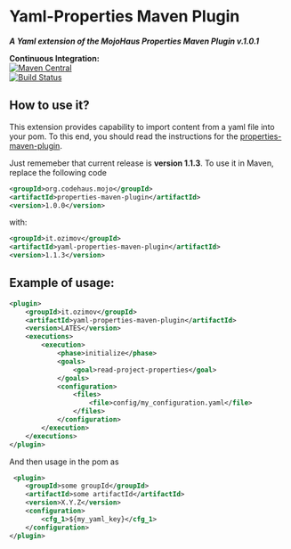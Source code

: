# Yaml-Properties Maven Plugin
***A Yaml extension of the MojoHaus Properties Maven Plugin v.1.0.1***


**Continuous Integration:**<br />
[![Maven Central](https://maven-badges.herokuapp.com/maven-central/com.pro-crafting.maven/yaml-properties-maven-plugin/badge.svg)](https://maven-badges.herokuapp.com/maven-central/com.pro-crafting.maven/yaml-properties-maven-plugin)
<br />
[![Build Status](https://travis-ci.org/ozimov/yaml-properties-maven-plugin.svg?branch=master)](https://travis-ci.org/ozimov/yaml-properties-maven-plugin)


## How to use it?

This extension provides capability to import content from a yaml file into your pom.
To this end, you should read the instructions for the [properties-maven-plugin](http://www.mojohaus.org/properties-maven-plugin/).

Just rememeber that current release is **version 1.1.3**. To use it in Maven, replace the following code

```xml
<groupId>org.codehaus.mojo</groupId>
<artifactId>properties-maven-plugin</artifactId>
<version>1.0.0</version>
```

with:

```xml
<groupId>it.ozimov</groupId>
<artifactId>yaml-properties-maven-plugin</artifactId>
<version>1.1.3</version>
```

## Example of usage:
```xml
<plugin>
    <groupId>it.ozimov</groupId>
    <artifactId>yaml-properties-maven-plugin</artifactId>
    <version>LATES</version>
    <executions>
        <execution>
            <phase>initialize</phase>
            <goals>
                <goal>read-project-properties</goal>
            </goals>
            <configuration>
                <files>
                    <file>config/my_configuration.yaml</file>
                </files>
            </configuration>
        </execution>
    </executions>
</plugin>
```
And then usage in the pom as 
```xml
 <plugin>
    <groupId>some groupId</groupId>
    <artifactId>some artifactId</artifactId>
    <version>X.Y.Z</version>
    <configuration>
        <cfg_1>${my_yaml_key}</cfg_1>
    </configuration>
</plugin>
```
